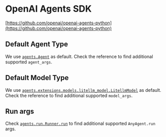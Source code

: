 # OpenAI Agents SDK

[https://github.com/openai/openai-agents-python](https://github.com/openai/openai-agents-python)

## Default Agent Type

We use [`agents.Agent`](ttps://openai.github.io/openai-agents-python/ref/agent/#agents.agent.Agent) as default.
Check the reference to find additional supported `agent_args`.

## Default Model Type

We use [`agents.extensions.models.litellm_model.LitellmModel`](https://openai.github.io/openai-agents-python/ref/extensions/litellm/) as default.
Check the reference to find additional supported `model_args`.

## Run args

Check [`agents.run.Runner.run`](https://openai.github.io/openai-agents-python/ref/run/#agents.run.Runner.run) to find additional supported `AnyAgent.run` args.
